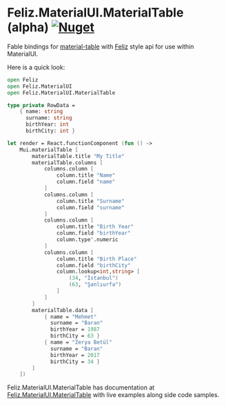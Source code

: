 ﻿# Feliz.MaterialUI.MaterialTable (alpha) [![Nuget](https://img.shields.io/nuget/v/Feliz.MaterialUI.MaterialTable.svg?maxAge=0&colorB=brightgreen)](https://www.nuget.org/packages/Feliz.MaterialUI.MaterialTable)

Fable bindings for [material-table](https://github.com/mbrn/material-table) with [Feliz](https://github.com/Zaid-Ajaj/Feliz) style api for use within MaterialUI.

Here is a quick look:

```fs
open Feliz
open Feliz.MaterialUI
open Feliz.MaterialUI.MaterialTable

type private RowData =
    { name: string
      surname: string
      birthYear: int
      birthCity: int }

let render = React.functionComponent (fun () ->
    Mui.materialTable [
        materialTable.title "My Title"
        materialTable.columns [
            columns.column [
                column.title "Name"
                column.field "name"
            ]
            columns.column [
                column.title "Surname"
                column.field "surname"
            ]
            columns.column [
                column.title "Birth Year"
                column.field "birthYear"
                column.type'.numeric
            ]
            columns.column [
                column.title "Birth Place"
                column.field "birthCity"
                column.lookup<int,string> [ 
                    (34, "İstanbul")
                    (63, "Şanlıurfa") 
                ]
            ]
        ]
        materialTable.data [
            { name = "Mehmet"
              surname = "Baran"
              birthYear = 1987
              birthCity = 63 }
            { name = "Zerya Betül"
              surname = "Baran"
              birthYear = 2017
              birthCity = 34 }
        ]
    ])
```

Feliz.MaterialUI.MaterialTable has documentation at [Feliz.MaterialUI.MaterialTable](https://shmew.github.io/Feliz.MaterialUI.MaterialTable/) with live examples along side code samples.
